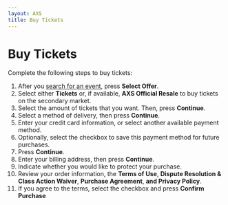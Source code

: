```yaml
---
layout: AXS
title: Buy Tickets
---
```

# Buy Tickets

Complete the following steps to buy tickets:

1. After you <a href="{{ site.baseurl }}/AXS/search_for_event">search for an event</a>, press **Select Offer**.
2. Select either **Tickets** or, if available, **AXS Official Resale** to buy tickets on the secondary market.
3. Select the amount of tickets that you want. Then, press **Continue**.
4. Select a method of delivery, then press **Continue**. 
5. Enter your credit card information, or select another available payment method.
6. Optionally, select the checkbox to save this payment method for future purchases.
7. Press **Continue**.
8. Enter your billing address, then press **Continue**.
9. Indicate whether you would like to protect your purchase.
9. Review your order information, the **Terms of Use**, **Dispute Resolution & Class Action Waiver**, **Purchase Agreement**, **and Privacy Policy**.
10. If you agree to the terms, select the checkbox and press **Confirm Purchase**
